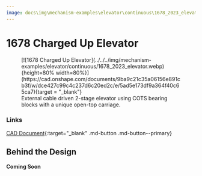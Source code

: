 ```yaml
---
image: docs\img\mechanism-examples\elevator\continuous\1678_2023_elevator.webp
---
```


# 1678 Charged Up Elevator

<figure markdown="span">
[![1678 Charged Up Elevator](../../../img/mechanism-examples/elevator/continuous/1678_2023_elevator.webp){height=80% width=80%}](https://cad.onshape.com/documents/9ba9c21c35a06156e891cb3f/w/dce427c99c4c237d6c20ed2c/e/5ad5e173df9a364f40c65ca7){target = "_blank"}
<figcaption>External cable driven 2-stage elevator using COTS bearing blocks with a unique open-top carriage.</figcaption>
</figure>

### Links

[CAD Document](https://cad.onshape.com/documents/9ba9c21c35a06156e891cb3f/w/dce427c99c4c237d6c20ed2c/e/5ad5e173df9a364f40c65ca7 "CAD Document Link"){:target="_blank" .md-button .md-button--primary}

## Behind the Design
**Coming Soon**

<br>